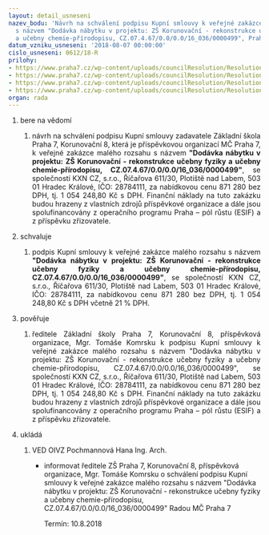 ```yaml
---
layout: detail_usneseni
nazev_bodu: 'Návrh na schválení podpisu Kupní smlouvy k veřejné zakázce malého rozsahu
  s názvem "Dodávka nábytku v projektu: ZŠ Korunovační - rekonstrukce učebny fyziky
  a učebny chemie-přírodopisu, CZ.07.4.67/0.0/0.0/16_036/0000499", Praha 7'
datum_vzniku_usneseni: '2018-08-07 00:00:00'
cislo_usneseni: 0612/18-R
prilohy:
- https://www.praha7.cz/wp-content/uploads/councilResolution/Resolutions/30149/export/1Duvodovazprava~381741.docx
- https://www.praha7.cz/wp-content/uploads/councilResolution/Resolutions/30149/export/7VypiszOR_KXNCZ~381735.pdf
- https://www.praha7.cz/wp-content/uploads/councilResolution/Resolutions/30149/export/8UdajeoplatciDPH~381734.pdf
- https://www.praha7.cz/wp-content/uploads/councilResolution/Resolutions/30149/export/export~382143.pdf
organ: rada
---
```

<ol id="urzList" class="urzList_view"><li id="" class="urzClass1"><span name="1">bere na vědomí</span><ol class="urzOlClass"><li style="text-align: justify;" id="" class="urzClass2"><span><p style="text-align: justify;" data-mce-style="text-align: justify;">návrh na schválení podpisu Kupní smlouvy zadavatele Základní škola Praha 7, Korunovační 8, která je příspěvkovou organizací MČ Praha 7, k veřejné zakázce malého rozsahu s názvem<strong> "Dodávka nábytku v projektu: ZŠ Korunovační - rekonstrukce učebny fyziky a učebny chemie-přírodopisu, CZ.07.4.67/0.0/0.0/16_036/0000499"</strong>, se společností KXN CZ, s.r.o., Říčařova 611/30, Plotiště nad Labem, 503 01 Hradec Králové, IČO: 28784111, za nabídkovou cenu 871 280 bez DPH, tj. 1 054 248,80 Kč s DPH. Finanční náklady na tuto zakázku budou hrazeny z vlastních zdrojů příspěvkové organizace a dále jsou spolufinancovány z operačního programu Praha – pól růstu (ESIF) a z příspěvku zřizovatele.<br></p></span></li></ol></li><li id="" class="urzClass1"><span name="24">schvaluje</span><ol class="urzOlClass" id=""><li style="text-align: justify;" id="" class="urzClass2"><span><p style="text-align: justify;" data-mce-style="text-align: justify;">podpis&nbsp;Kupní smlouvy k veřejné zakázce malého rozsahu s názvem<strong> "Dodávka nábytku v projektu: ZŠ Korunovační - rekonstrukce učebny fyziky a učebny chemie-přírodopisu, CZ.07.4.67/0.0/0.0/16_036/0000499"</strong>, se společností KXN CZ, s.r.o., Říčařova 611/30, Plotiště nad Labem, 503 01 Hradec Králové, IČO: 28784111, za nabídkovou cenu&nbsp;871 280 bez DPH, tj. 1 054 248,80 Kč s DPH včetně 21 % DPH. <br></p></span></li></ol></li><li id="" class="urzClass1"><span name="16">pověřuje</span><ol class="urzOlClass"><li style="text-align: justify;" id="" class="urzClass2"><span><p style="text-align: justify;" data-mce-style="text-align: justify;">ředitele Základní školy Praha 7, Korunovační 8, příspěvková organizace,&nbsp;Mgr. Tomáše Komrsku k podpisu Kupní smlouvy k veřejné zakázce malého rozsahu s názvem "Dodávka nábytku v projektu: ZŠ Korunovační - rekonstrukce učebny fyziky a učebny chemie-přírodopisu, CZ.07.4.67/0.0/0.0/16_036/0000499", se společností KXN CZ, s.r.o., Říčařova 611/30, Plotiště nad Labem, 503 01 Hradec Králové, IČO: 28784111, za nabídkovou cenu 871 280 bez DPH, tj. 1 054 248,80 Kč s DPH. Finanční náklady na tuto zakázku budou hrazeny z vlastních zdrojů příspěvkové organizace a dále jsou spolufinancovány z operačního programu Praha – pól růstu (ESIF) a z příspěvku zřizovatele.<br></p></span></li></ol></li><li class="urzClass1" id="urzUkoly"><span name="1">ukládá</span><ol class="urzOlClass"><li class="urzClass2"><span><p>VED OIVZ Pochmannová Hana Ing. Arch.</p></span><ul class="urzUlClass"><li class="urzClass3"><span><p>informovat ředitele ZŠ Praha 7, Korunovační 8, příspěvková organizace, Mgr. Tomáše Komrsku o schválení podpisu Kupní smlouvy k veřejné zakázce malého rozsahu s názvem "Dodávka nábytku v projektu: ZŠ Korunovační - rekonstrukce učebny fyziky a učebny chemie-přírodopisu, CZ.07.4.67/0.0/0.0/16_036/0000499" Radou MČ Praha 7</p></span><span class="urzUkolTermin">  Termín:&nbsp;10.8.2018</span></li></ul></li></ol></li></ol>